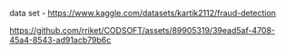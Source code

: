 data set -  https://www.kaggle.com/datasets/kartik2112/fraud-detection




https://github.com/rriket/CODSOFT/assets/89905319/39ead5af-4708-45a4-8543-ad91acb79b6c

